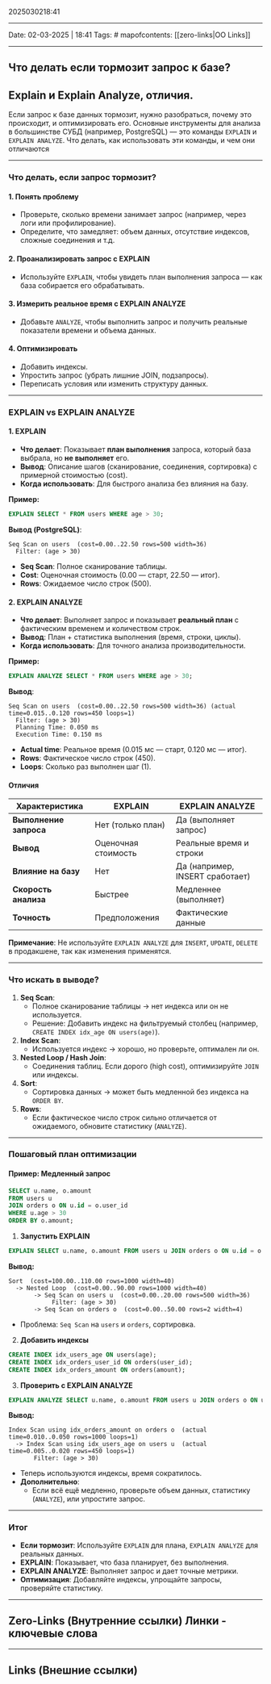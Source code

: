 2025030218:41
___
Date: 02-03-2025 | 18:41
Tags: #
mapofcontents: [[zero-links|OO Links]]
___
## Что делать если тормозит запрос к базе? 
## Explain и Explain Analyze, отличия.

Если запрос к базе данных тормозит, нужно разобраться, почему это происходит, и оптимизировать его. Основные инструменты для анализа в большинстве СУБД (например, PostgreSQL) — это команды `EXPLAIN` и `EXPLAIN ANALYZE`. 
Что делать, как использовать эти команды, и чем они отличаются

---
### Что делать, если запрос тормозит?

#### 1. Понять проблему

- Проверьте, сколько времени занимает запрос (например, через логи или профилирование).
- Определите, что замедляет: объем данных, отсутствие индексов, сложные соединения и т.д.
#### 2. Проанализировать запрос с EXPLAIN

- Используйте `EXPLAIN`, чтобы увидеть план выполнения запроса — как база собирается его обрабатывать.
#### 3. Измерить реальное время с EXPLAIN ANALYZE

- Добавьте `ANALYZE`, чтобы выполнить запрос и получить реальные показатели времени и объема данных.
#### 4. Оптимизировать

- Добавить индексы.
- Упростить запрос (убрать лишние JOIN, подзапросы).
- Переписать условия или изменить структуру данных.

---
### EXPLAIN vs EXPLAIN ANALYZE

#### 1. EXPLAIN
  
- **Что делает**: Показывает **план выполнения** запроса, который база выбрала, но **не выполняет** его.
- **Вывод**: Описание шагов (сканирование, соединения, сортировка) с примерной стоимостью (cost).
- **Когда использовать**: Для быстрого анализа без влияния на базу.

**Пример:**
```sql
EXPLAIN SELECT * FROM users WHERE age > 30;
```

**Вывод (PostgreSQL)**:
```text
Seq Scan on users  (cost=0.00..22.50 rows=500 width=36)
  Filter: (age > 30)
```

- **Seq Scan**: Полное сканирование таблицы.
- **Cost**: Оценочная стоимость (0.00 — старт, 22.50 — итог).
- **Rows**: Ожидаемое число строк (500).
#### 2. EXPLAIN ANALYZE

- **Что делает**: Выполняет запрос и показывает **реальный план** с фактическим временем и количеством строк.
- **Вывод**: План + статистика выполнения (время, строки, циклы).
- **Когда использовать**: Для точного анализа производительности.

**Пример:**
```sql
EXPLAIN ANALYZE SELECT * FROM users WHERE age > 30;
```

**Вывод**:
```text
Seq Scan on users  (cost=0.00..22.50 rows=500 width=36) (actual time=0.015..0.120 rows=450 loops=1)
  Filter: (age > 30)
  Planning Time: 0.050 ms
  Execution Time: 0.150 ms
```

- **Actual time**: Реальное время (0.015 мс — старт, 0.120 мс — итог).
- **Rows**: Фактическое число строк (450).
- **Loops**: Сколько раз выполнен шаг (1).
#### Отличия

|Характеристика|EXPLAIN|EXPLAIN ANALYZE|
|---|---|---|
|**Выполнение запроса**|Нет (только план)|Да (выполняет запрос)|
|**Вывод**|Оценочная стоимость|Реальные время и строки|
|**Влияние на базу**|Нет|Да (например, INSERT сработает)|
|**Скорость анализа**|Быстрее|Медленнее (выполняет)|
|**Точность**|Предположения|Фактические данные|

**Примечание**: Не используйте `EXPLAIN ANALYZE` для `INSERT`, `UPDATE`, `DELETE` в продакшене, так как изменения применятся.

---
### Что искать в выводе?

1. **Seq Scan**:  
    - Полное сканирование таблицы → нет индекса или он не используется.
    - Решение: Добавить индекс на фильтруемый столбец (например, `CREATE INDEX idx_age ON users(age)`).
2. **Index Scan**:  
    - Используется индекс → хорошо, но проверьте, оптимален ли он.
3. **Nested Loop / Hash Join**:  
    - Соединения таблиц. Если дорого (high cost), оптимизируйте `JOIN` или индексы.
4. **Sort**:  
    - Сортировка данных → может быть медленной без индекса на `ORDER BY`.
5. **Rows**:  
    - Если фактическое число строк сильно отличается от ожидаемого, обновите статистику (`ANALYZE`).

---
### Пошаговый план оптимизации

#### Пример: Медленный запрос

```sql
SELECT u.name, o.amount
FROM users u
JOIN orders o ON u.id = o.user_id
WHERE u.age > 30
ORDER BY o.amount;
```

1. **Запустить EXPLAIN**
```sql
EXPLAIN SELECT u.name, o.amount FROM users u JOIN orders o ON u.id = o.user_id WHERE u.age > 30 ORDER BY o.amount;
```

**Вывод:**
```text
Sort  (cost=100.00..110.00 rows=1000 width=40)
  -> Nested Loop  (cost=0.00..90.00 rows=1000 width=40)
       -> Seq Scan on users u  (cost=0.00..20.00 rows=500 width=36)
            Filter: (age > 30)
       -> Seq Scan on orders o  (cost=0.00..50.00 rows=2 width=4)
```

- Проблема: `Seq Scan` на `users` и `orders`, сортировка.

2. **Добавить индексы**
```sql
CREATE INDEX idx_users_age ON users(age);
CREATE INDEX idx_orders_user_id ON orders(user_id);
CREATE INDEX idx_orders_amount ON orders(amount);
```

3. **Проверить с EXPLAIN ANALYZE**
```sql
EXPLAIN ANALYZE SELECT u.name, o.amount FROM users u JOIN orders o ON u.id = o.user_id WHERE u.age > 30 ORDER BY o.amount;
```

**Вывод:**
```text
Index Scan using idx_orders_amount on orders o  (actual time=0.010..0.050 rows=1000 loops=1)
  -> Index Scan using idx_users_age on users u  (actual time=0.005..0.020 rows=450 loops=1)
       Filter: (age > 30)
```

- Теперь используются индексы, время сократилось.
- **Дополнительно**:  
    - Если всё ещё медленно, проверьте объем данных, статистику (`ANALYZE`), или упростите запрос.

---
### Итог

- **Если тормозит**: Используйте `EXPLAIN` для плана, `EXPLAIN ANALYZE` для реальных данных.
- **EXPLAIN**: Показывает, что база планирует, без выполнения.
- **EXPLAIN ANALYZE**: Выполняет запрос и дает точные метрики.
- **Оптимизация**: Добавляйте индексы, упрощайте запросы, проверяйте статистику.


-----
**Zero-Links**  (Внутренние ссылки) Линки - ключевые слова
-

------
**Links** (Внешние ссылки)
-
